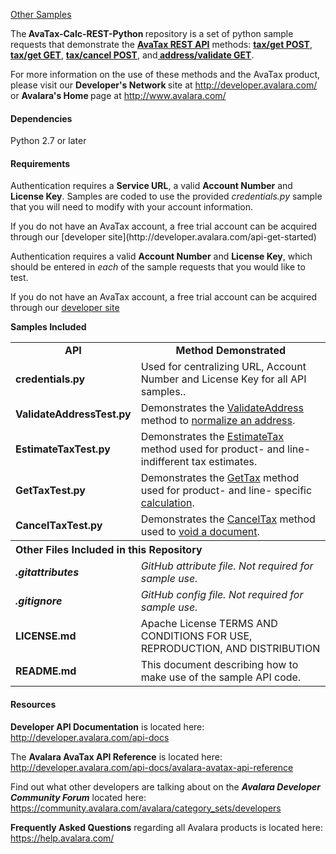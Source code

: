 [Other Samples](http://developer.avalara.com/api-docs/api-sample-code)

<p>The<strong> AvaTax-Calc-REST-Python </strong>repository is a set of python sample requests that demonstrate the <a href="http://developer.avalara.com/api-docs/rest" target="_blank"><strong>AvaTax REST API</strong></a> methods:
  <a href="http://developer.avalara.com/api-docs/rest/tax/post/" target="_blank"><strong>tax/get POST</strong></a>, <a href="http://developer.avalara.com/api-docs/rest/tax/get" target="_blank"><strong>tax/get GET</strong></a>, <a href="http://developer.avalara.com/api-docs/rest/tax/cancel" target="_blank"><strong>tax/cancel POST</strong></a>, and<a href="http://developer.avalara.com/api-docs/rest/address-validation" target="_blank"><strong> address/validate GET</strong></a>.</p>
<p> For more information on the use of these methods and the AvaTax product, please visit our <strong>Developer's Network </strong>site at <a href="http://developer.avalara.com/" target="_blank">http://developer.avalara.com/</a> or <strong>Avalara's Home </strong>page at <a href="http://www.avalara.com/" target="_blank">http://www.avalara.com/</a></p>
<h4>Dependencies</h4>
<p> Python 2.7 or later </p>
<h4>Requirements</h4>
<p> Authentication requires a <strong>Service URL</strong>, a valid <strong>Account Number</strong> and<strong> License Key</strong>. Samples are coded to use the provided <em>credentials.py</em> sample that you will need to modify with your account information.</p>
<p>If you do not have an AvaTax account, a free trial account can be acquired through our [developer site](http://developer.avalara.com/api-get-started) </p>
<p> Authentication requires a valid <strong>Account Number</strong> and <strong>License Key</strong>, which should be entered in <em>each </em>of the sample requests that you would like to test.</p>
<p>If you do not have an AvaTax account, a free trial account can be acquired through our <a href="http://developer.avalara.com/api-get-started">developer site</a> </p>
<p><strong>Samples Included</strong></p>
<table>
  <tr>
    <td width="176"><div align="center"><strong>API</strong></div></td>
    <td width="628"><div align="center"><strong>Method Demonstrated</strong></div></td>
  </tr>
  <tr>
    <td><strong>credentials.py</strong></td>
    <td>Used for centralizing URL, Account Number and License Key for all API samples.</a>.</td>
  </tr>
  <tr>
    <td><strong>ValidateAddressTest.py</strong></td>
    <td>Demonstrates the <a href="http://developer.avalara.com/api-docs/rest/address-validation">ValidateAddress</a> method to <a href="http://developer.avalara.com/api-docs/api-reference/address-validation">normalize an address</a>.</td>
  </tr>
  <tr>
    <td><strong>EstimateTaxTest.py</strong></td>
    <td>Demonstrates the <a href="http://developer.avalara.com/api-docs/rest/tax/get">EstimateTax</a> method used for product- and line- indifferent tax estimates.</td>
  </tr>
  <tr>
    <td><strong>GetTaxTest.py</strong></td>
    <td>Demonstrates the <a href="http://developer.avalara.com/api-docs/rest/tax/post">GetTax</a> method used for product- and line- specific <a href="http://developer.avalara.com/api-docs/api-reference/gettax">calculation</a>.</td>
  </tr>
  <tr>
    <td><strong>CancelTaxTest.py</strong></td>
    <td>Demonstrates the <a href="http://developer.avalara.com/api-docs/rest/tax/cancel">CancelTax</a> method used to <a href="http://developer.avalara.com/api-docs/api-reference/canceltax">void a document</a>.</td>
  </tr>
  <th colspan="2" align=left><strong>Other Files Included in this Repository</strong></th>
  <tr>
    <td><strong><em>.gitattributes</em></strong></td>
    <td><em>GitHub attribute file. Not required for sample use.</em></td>
  </tr>
  <tr>
    <td><strong><em>.gitignore</em></strong></td>
    <td><em>GitHub config file. Not required for sample use.</em></td>
  </tr>
  <tr>
    <td><strong>LICENSE.md</strong></td>
    <td>Apache License TERMS AND CONDITIONS FOR USE, REPRODUCTION, AND DISTRIBUTION</td>
  </tr>
  <tr>
    <td><strong>README.md</strong></td>
    <td>This document describing how to make use of the sample API code.</td>
  </tr>
</table>
<h4><strong>Resources</strong><br />
</h4>
<p><strong>Developer API Documentation</strong> is located here: <a href="http://developer.avalara.com/api-docs" target="_blank">http://developer.avalara.com/api-docs</a></p>
<p>The <strong>Avalara AvaTax API Reference</strong> is located here: <a href="http://developer.avalara.com/api-docs/avalara-avatax-api-reference" target="_blank">http://developer.avalara.com/api-docs/avalara-avatax-api-reference</a></p>
<p>Find out what other developers are talking about on the <strong><em>Avalara Developer Community Forum</em></strong> located here: <a href="https://community.avalara.com/avalara/category_sets/developers" target="_blank">https://community.avalara.com/avalara/category_sets/developers</a></p>
<p><strong>Frequently Asked Questions</strong> regarding all Avalara products is located here: <a href="https://help.avalara.com/" target="_blank">https://help.avalara.com/</a></p>

